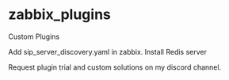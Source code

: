 # zabbix_plugins
Custom Plugins

Add sip_server_discovery.yaml in zabbix.
Install Redis server

Request plugin trial and custom solutions on my discord channel.
